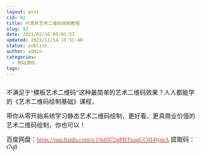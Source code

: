 ```yaml
---
layout: post
cid: 92
title: 叶思秋艺术二维码绘制教程
slug: 92
date: 2021/02/16 09:03:57
updated: 2023/11/14 15:51:40
status: publish
author: admin
categories: 
  - 网站源码
tags: 
---
```



<div alt="潮男心博客 www.cnx0.com" >
				<p>
	<a class="pics" href="/upload/1/888552/images/20210216/20210216084117651765.jpg" rel="pics"><img src="http://www.aishoujizy.com/upload/1/888552/images/20210216/20210216084117651765.jpg" class="scrollLoading" data-url="/upload/1/888552/images/20210216/20210216084117651765.jpg" alt=""></a> 
</p>
<p>
	<span style='font-size:16px;font-family:"'>不满足于“模板艺术二维码”这种最简单的艺术二维码效果？人人都能学的《艺术二维码绘制基础》课程，</span>
</p>
<p>
	<span style='font-size:16px;font-family:"'>带你从零开始系统学习静态艺术二维码绘制，更好看、更具商业价值的艺术二维码绘制，你也可以！</span><span style='font-size:16px;font-family:"'></span>
</p>
<p>
	<span style="font-size:16px;"><span style="font-family:Microsoft YaHei;">百度网盘：</span><a href="https://pan.baidu.com/s/19s6972gPBTxagCC0I4lymA" target="_blank"><span style='color:#E53333;font-family:"'>https://pan.baidu.com/s/19s6972gPBTxagCC0I4lymA</span></a><span style="font-family:Microsoft YaHei;">&#160;</span></span><span style='font-size:16px;font-family:"'>提取码：t7q8&#160;</span>
</p>			</div>
			